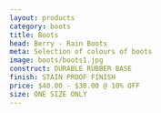 ```yaml
---
layout: products
category: boots
title: Boots
head: Berry - Rain Boots
meta: Selection of colours of boots
image: boots/boots1.jpg
construct: DURABLE RUBBER BASE
finish: STAIN PROOF FINISH
price: $40.00 - $30.00 @ 10% OFF 
size: ONE SIZE ONLY
---
```

